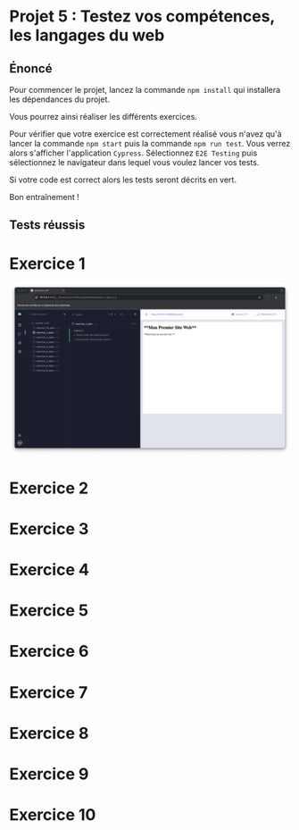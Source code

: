 # Projet 5 : Testez vos compétences, les langages du web

## Énoncé

Pour commencer le projet, lancez la commande `npm install` qui installera les dépendances du projet. 
 
Vous pourrez ainsi réaliser les différents exercices. 

Pour vérifier que votre exercice est correctement réalisé vous n'avez qu'à lancer la commande `npm start` puis la commande `npm run test`. 
Vous verrez alors s'afficher l'application `Cypress`. 
Sélectionnez `E2E Testing` puis sélectionnez le navigateur dans lequel vous voulez lancer vos tests. 

Si votre code est correct alors les tests seront décrits en vert. 

Bon entraînement !

## Tests réussis

# Exercice 1

![exercice1](./results/1.png)

# Exercice 2

# Exercice 3

# Exercice 4

# Exercice 5

# Exercice 6

# Exercice 7

# Exercice 8

# Exercice 9

# Exercice 10